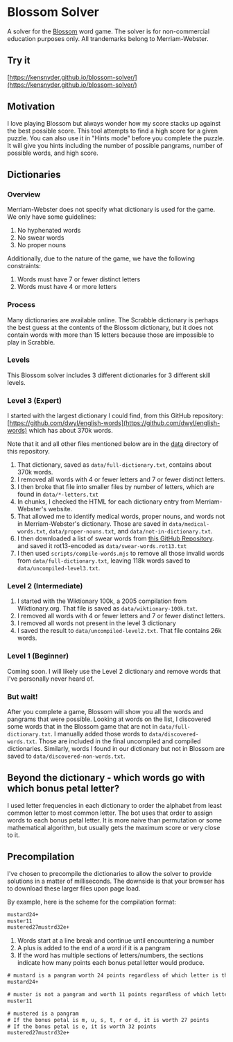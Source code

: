 # Blossom Solver

A solver for the [Blossom](https://www.merriam-webster.com/games/blossom-word-game)
word game. The solver is for non-commercial education purposes only.
All trandemarks belong to Merriam-Webster.

## Try it

[https://kensnyder.github.io/blossom-solver/](https://kensnyder.github.io/blossom-solver/)

## Motivation

I love playing Blossom but always wonder how my score stacks up against the
best possible score. This tool attempts to find a high score for a given puzzle.
You can also use it in "Hints mode" before you complete the puzzle. It will
give you hints including the number of possible pangrams, number of possible
words, and high score.

## Dictionaries

### Overview

Merriam-Webster does not specify what dictionary is used for the game. We only
have some guidelines:

1. No hyphenated words
2. No swear words
3. No proper nouns

Additionally, due to the nature of the game, we have the following constraints:

1. Words must have 7 or fewer distinct letters
2. Words must have 4 or more letters

### Process

Many dictionaries are available online. The Scrabble dictionary is perhaps
the best guess at the contents of the Blossom dictionary, but it does not
contain words with more than 15 letters because those are impossible to play
in Scrabble.

### Levels

This Blossom solver includes 3 different dictionaries for 3 different skill
levels.

### Level 3 (Expert)

I started with the largest dictionary I could find, from this GitHub
repository:
[https://github.com/dwyl/english-words](https://github.com/dwyl/english-words)
which has about 370k words.

Note that it and all other files mentioned below are in the
[data](https://github.com/kensnyder/blossom-solver/tree/main/data) directory
of this repository.

1. That dictionary, saved as `data/full-dictionary.txt`, contains about 370k
   words.
2. I removed all words with 4 or fewer letters and 7 or fewer distinct letters.
3. I then broke that file into smaller files by number of letters, which are
   found in `data/*-letters.txt`
4. In chunks, I checked the HTML for each dictionary entry from
   Merriam-Webster's website.
5. That allowed me to identify medical words, proper nouns, and words not in
   Merriam-Webster's dictionary. Those are saved in `data/medical-words.txt`,
   `data/proper-nouns.txt`, and `data/not-in-dictionary.txt`.
6. I then downloaded a list of swear words from
   [this GitHub Repository](https://github.com/coffee-and-fun/google-profanity-words/blob/main/data/en.txt).
   and saved it rot13-encoded as `data/swear-words.rot13.txt`
7. I then used `scripts/compile-words.mjs` to remove all those invalid words
   from `data/full-dictionary.txt`, leaving 118k words saved to
   `data/uncompiled-level3.txt`.

### Level 2 (Intermediate)

1. I started with the Wiktionary 100k, a 2005 compilation from Wiktionary.org.
   That file is saved as `data/wiktionary-100k.txt`.
2. I removed all words with 4 or fewer letters and 7 or fewer distinct letters.
3. I removed all words not present in the level 3 dictionary
4. I saved the result to `data/uncompiled-level2.txt`. That file contains 26k
   words.

### Level 1 (Beginner)

Coming soon. I will likely use the Level 2 dictionary and remove words that
I've personally never heard of.

### But wait!

After you complete a game, Blossom will show you all the words and pangrams
that were possible. Looking at words on the list, I discovered some words that
in the Blossom game that are not in `data/full-dictionary.txt`. I manually added
those words to `data/discovered-words.txt`. Those are included in the final
uncompiled and compiled dictionaries. Similarly, words I found in our dictionary
but not in Blossom are saved to `data/discovered-non-words.txt`.

## Beyond the dictionary - which words go with which bonus petal letter?

I used letter frequencies in each dictionary to order the alphabet from least
common letter to most common letter. The bot uses that order to assign words
to each bonus petal letter. It is more naive than permutation or some
mathematical algorithm, but usually gets the maximum score or very close to it.

## Precompilation

I've chosen to precompile the dictionaries to allow the solver to provide
solutions in a matter of milliseconds. The downside is that your browser has
to download these larger files upon page load.

By example, here is the scheme for the compilation format:

```txt
mustard24+
muster11
mustered27mustrd32e+
```

1. Words start at a line break and continue until encountering a number
2. A plus is added to the end of a word if it is a pangram
3. If the word has multiple sections of letters/numbers, the sections indicate
   how many points each bonus petal letter would produce.

```txt
# mustard is a pangram worth 24 points regardless of which letter is the bonus petal
mustard24+

# muster is not a pangram and worth 11 points regardless of which letter is the bonus petal.
muster11

# mustered is a pangram
# If the bonus petal is m, u, s, t, r or d, it is worth 27 points
# If the bonus petal is e, it is worth 32 points
mustered27mustrd32e+
```
